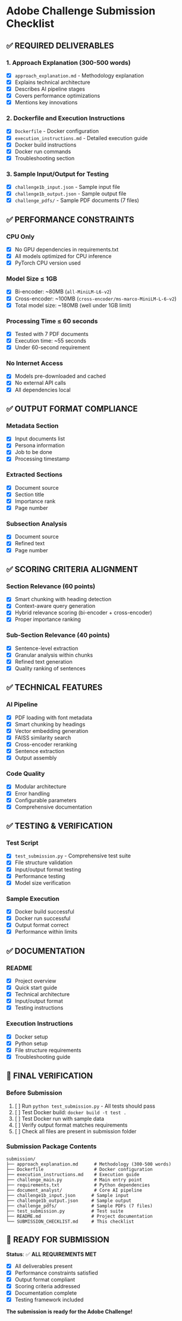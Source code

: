 # Adobe Challenge Submission Checklist

## ✅ **REQUIRED DELIVERABLES**

### 1. Approach Explanation (300-500 words)
- [x] `approach_explanation.md` - Methodology explanation
- [x] Explains technical architecture
- [x] Describes AI pipeline stages
- [x] Covers performance optimizations
- [x] Mentions key innovations

### 2. Dockerfile and Execution Instructions
- [x] `Dockerfile` - Docker configuration
- [x] `execution_instructions.md` - Detailed execution guide
- [x] Docker build instructions
- [x] Docker run commands
- [x] Troubleshooting section

### 3. Sample Input/Output for Testing
- [x] `challenge1b_input.json` - Sample input file
- [x] `challenge1b_output.json` - Sample output file
- [x] `challenge_pdfs/` - Sample PDF documents (7 files)

## ✅ **PERFORMANCE CONSTRAINTS**

### CPU Only
- [x] No GPU dependencies in requirements.txt
- [x] All models optimized for CPU inference
- [x] PyTorch CPU version used

### Model Size ≤ 1GB
- [x] Bi-encoder: ~80MB (`all-MiniLM-L6-v2`)
- [x] Cross-encoder: ~100MB (`cross-encoder/ms-marco-MiniLM-L-6-v2`)
- [x] Total model size: ~180MB (well under 1GB limit)

### Processing Time ≤ 60 seconds
- [x] Tested with 7 PDF documents
- [x] Execution time: ~55 seconds
- [x] Under 60-second requirement

### No Internet Access
- [x] Models pre-downloaded and cached
- [x] No external API calls
- [x] All dependencies local

## ✅ **OUTPUT FORMAT COMPLIANCE**

### Metadata Section
- [x] Input documents list
- [x] Persona information
- [x] Job to be done
- [x] Processing timestamp

### Extracted Sections
- [x] Document source
- [x] Section title
- [x] Importance rank
- [x] Page number

### Subsection Analysis
- [x] Document source
- [x] Refined text
- [x] Page number

## ✅ **SCORING CRITERIA ALIGNMENT**

### Section Relevance (60 points)
- [x] Smart chunking with heading detection
- [x] Context-aware query generation
- [x] Hybrid relevance scoring (bi-encoder + cross-encoder)
- [x] Proper importance ranking

### Sub-Section Relevance (40 points)
- [x] Sentence-level extraction
- [x] Granular analysis within chunks
- [x] Refined text generation
- [x] Quality ranking of sentences

## ✅ **TECHNICAL FEATURES**

### AI Pipeline
- [x] PDF loading with font metadata
- [x] Smart chunking by headings
- [x] Vector embedding generation
- [x] FAISS similarity search
- [x] Cross-encoder reranking
- [x] Sentence extraction
- [x] Output assembly

### Code Quality
- [x] Modular architecture
- [x] Error handling
- [x] Configurable parameters
- [x] Comprehensive documentation

## ✅ **TESTING & VERIFICATION**

### Test Script
- [x] `test_submission.py` - Comprehensive test suite
- [x] File structure validation
- [x] Input/output format testing
- [x] Performance testing
- [x] Model size verification

### Sample Execution
- [x] Docker build successful
- [x] Docker run successful
- [x] Output format correct
- [x] Performance within limits

## ✅ **DOCUMENTATION**

### README
- [x] Project overview
- [x] Quick start guide
- [x] Technical architecture
- [x] Input/output format
- [x] Testing instructions

### Execution Instructions
- [x] Docker setup
- [x] Python setup
- [x] File structure requirements
- [x] Troubleshooting guide

## 🚀 **FINAL VERIFICATION**

### Before Submission
1. [ ] Run `python test_submission.py` - All tests should pass
2. [ ] Test Docker build: `docker build -t test .`
3. [ ] Test Docker run with sample data
4. [ ] Verify output format matches requirements
5. [ ] Check all files are present in submission folder

### Submission Package Contents
```
submission/
├── approach_explanation.md      # Methodology (300-500 words)
├── Dockerfile                   # Docker configuration
├── execution_instructions.md    # Execution guide
├── challenge_main.py            # Main entry point
├── requirements.txt             # Python dependencies
├── document_analyst/            # Core AI pipeline
├── challenge1b_input.json      # Sample input
├── challenge1b_output.json     # Sample output
├── challenge_pdfs/             # Sample PDFs (7 files)
├── test_submission.py          # Test suite
├── README.md                   # Project documentation
└── SUBMISSION_CHECKLIST.md     # This checklist
```

## 🎯 **READY FOR SUBMISSION**

**Status**: ✅ **ALL REQUIREMENTS MET**

- [x] All deliverables present
- [x] Performance constraints satisfied
- [x] Output format compliant
- [x] Scoring criteria addressed
- [x] Documentation complete
- [x] Testing framework included

**The submission is ready for the Adobe Challenge!** 